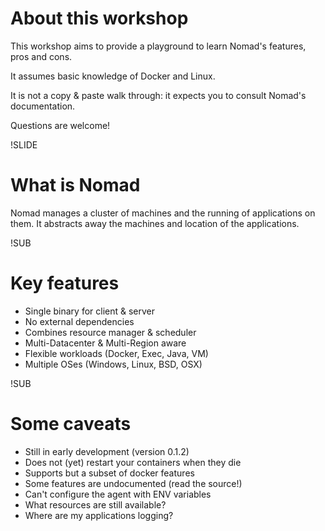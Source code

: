 # About this workshop
This workshop aims to provide a playground to learn Nomad's
features, pros and cons.

It assumes basic knowledge of Docker and Linux.

It is not a copy & paste walk through: it expects you to consult Nomad's documentation.

Questions are welcome!

!SLIDE
# What is Nomad
Nomad manages a cluster of machines and the running of applications on them.
It abstracts away the machines and location of the applications.

!SUB
# Key features
* Single binary for client & server
* No external dependencies
* Combines resource manager & scheduler
* Multi-Datacenter & Multi-Region aware
* Flexible workloads (Docker, Exec, Java, VM)
* Multiple OSes (Windows, Linux, BSD, OSX)

!SUB
# Some caveats
* Still in early development (version 0.1.2)
* Does not (yet) restart your containers when they die
* Supports but a subset of docker features
* Some features are undocumented (read the source!)
* Can't configure the agent with ENV variables
* What resources are still available?
* Where are my applications logging?
